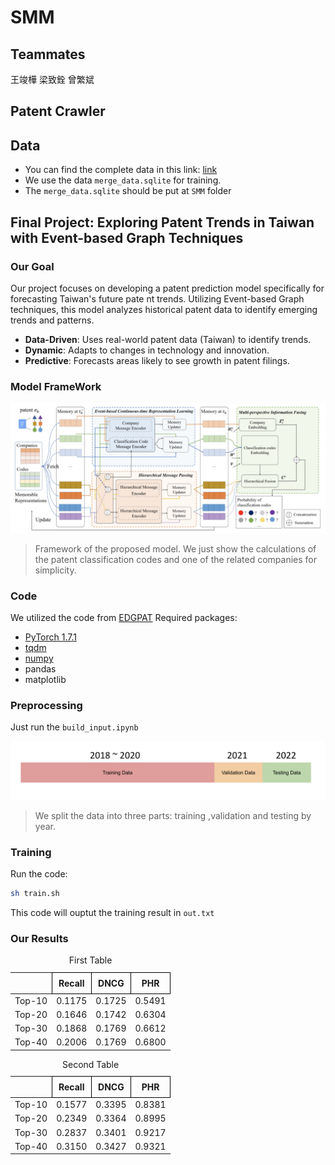 # SMM
## Teammates
王竣樺
梁致銓
曾繁斌
## Patent Crawler

## Data
- You can find the complete data in this link: [link](https://drive.google.com/drive/folders/126X007qTLFmRhL6Fr0MCaCgDAZLMSM7F?usp=sharing)
- We use the data `merge_data.sqlite`  for training.
- The `merge_data.sqlite` should be put at `SMM` folder
## Final Project: Exploring Patent Trends in Taiwan with Event-based Graph Techniques
### Our Goal
Our project focuses on developing a patent prediction model specifically for forecasting Taiwan's future pate
nt trends. Utilizing Event-based Graph techniques, this model analyzes historical patent data to identify emerging trends and patterns.
- **Data-Driven**: Uses real-world patent data (Taiwan) to identify trends.
- **Dynamic**: Adapts to changes in technology and innovation.
- **Predictive**: Forecasts areas likely to see growth in patent filings.
### Model FrameWork
![model architecture](pic/model_architecture.png "Model Architecture")
> Framework of the proposed model. We just show the calculations of the patent classification codes and one of the related companies for simplicity.
### Code
We utilized the code from [EDGPAT](https://github.com/Hope-Rita/EDGPAT)
Required packages:
- [PyTorch 1.7.1](https://pytorch.org/)
- [tqdm](https://github.com/tqdm/tqdm)
- [numpy](https://github.com/numpy/numpy)
- pandas
- matplotlib
### Preprocessing
Just run the `build_input.ipynb`

![split data](pic/split_data.png "Split Data")
> We split the data into three parts: training ,validation and testing by year.
### Training
Run the code:
```bash
sh train.sh
```
This code will ouptut the training result in `out.txt`
### Our Results
<div class="table-container">
    <table style="border-collapse: collapse; margin-right: 20px;">
      <caption>First Table</caption>
      <thead>
        <tr>
          <th></th>
          <th style="border: 1px solid black; padding: 8px; text-align: center;">Recall</th>
          <th style="border: 1px solid black; padding: 8px; text-align: center;">DNCG</th>
          <th style="border: 1px solid black; padding: 8px; text-align: center;">PHR</th>
        </tr>
      </thead>
      <tbody>
        <tr>
          <td>Top-10</td>
          <td>0.1175</td>
          <td>0.1725</td>
          <td>0.5491</td>
        </tr>
        <tr>
          <td>Top-20</td>
          <td>0.1646</td>
          <td>0.1742</td>
          <td>0.6304</td>
        </tr>
        <tr>
          <td>Top-30</td>
          <td>0.1868</td>
          <td>0.1769</td>
          <td>0.6612</td>
        </tr>
        <tr>
          <td>Top-40</td>
          <td>0.2006</td>
          <td>0.1769</td>
          <td>0.6800</td>
        </tr>
      </tbody>
    </table>
    <table style="border-collapse: collapse; margin-right: 20px;">
      <caption>Second Table</caption>
      <thead>
        <tr>
          <th></th>
          <th style="border: 1px solid black; padding: 8px; text-align: center;">Recall</th>
          <th style="border: 1px solid black; padding: 8px; text-align: center;">DNCG</th>
          <th style="border: 1px solid black; padding: 8px; text-align: center;">PHR</th>
        </tr>
      </thead>
      <tbody>
        <tr>
          <td>Top-10</td>
          <td>0.1577</td>
          <td>0.3395</td>
          <td>0.8381</td>
        </tr>
        <tr>
          <td>Top-20</td>
          <td>0.2349</td>
          <td>0.3364</td>
          <td>0.8995</td>
        </tr>
        <tr>
          <td>Top-30</td>
          <td>0.2837</td>
          <td>0.3401</td>
          <td>0.9217</td>
        </tr>
        <tr>
          <td>Top-40</td>
          <td>0.3150</td>
          <td>0.3427</td>
          <td>0.9321</td>
        </tr>
      </tbody>
    </table>
</div>
